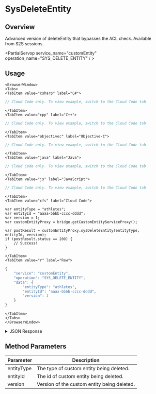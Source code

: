 # SysDeleteEntity
## Overview
Advanced version of deleteEntity that bypasses the ACL check. Available from S2S sessions.

<PartialServop service_name="customEntity" operation_name="SYS_DELETE_ENTITY" / >

## Usage

```mdx-code-block
<BrowserWindow>
<Tabs>
<TabItem value="csharp" label="C#">
```

```csharp
// Cloud Code only. To view example, switch to the Cloud Code tab
```

```mdx-code-block
</TabItem>
<TabItem value="cpp" label="C++">
```

```cpp
// Cloud Code only. To view example, switch to the Cloud Code tab
```

```mdx-code-block
</TabItem>
<TabItem value="objectivec" label="Objective-C">
```

```objectivec
// Cloud Code only. To view example, switch to the Cloud Code tab
```

```mdx-code-block
</TabItem>
<TabItem value="java" label="Java">
```

```java
// Cloud Code only. To view example, switch to the Cloud Code tab
```

```mdx-code-block
</TabItem>
<TabItem value="js" label="JavaScript">
```

```javascript
// Cloud Code only. To view example, switch to the Cloud Code tab
```

```mdx-code-block
</TabItem>
<TabItem value="cfs" label="Cloud Code">
```

```cfscript
var entityType = "athletes";
var entityId = "aaaa-bbbb-cccc-dddd";
var version = 1;
var customEntityProxy = bridge.getCustomEntityServiceProxy();

var postResult = customEntityProxy.sysDeleteEntity(entityType, entityId, version);
if (postResult.status == 200) {
    // Success!
}
```

```mdx-code-block
</TabItem>
<TabItem value="r" label="Raw">
```

```r
{
	"service": "customEntity",
	"operation": "SYS_DELETE_ENTITY",
	"data": {
		"entityType": "athletes",
		"entityId": "aaaa-bbbb-cccc-dddd",
    	"version": 1
	}
}
```

```mdx-code-block
</TabItem>
</Tabs>
</BrowserWindow>
```

<details>
<summary>JSON Response</summary>

```json
{
  "status": 200,
  "data": null
}
```
</details>

## Method Parameters
Parameter | Description
--------- | -----------
entityType | The type of custom entity being deleted. 
entityId | The id of custom entity being deleted. 
version | Version of the custom entity being deleted.


